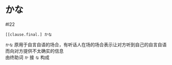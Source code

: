 # かな
 #l22 
 ```nihongo
 [[clause.final.] かな
```

`かな` 原用于自言自语的场合，有听话人在场的场合表示让对方听到自己的自言自语而向对方提供不太确实的信息  
由终助词 `か` 接 `な` 构成